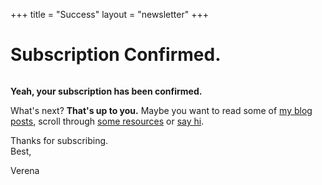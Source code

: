 +++
title = "Success"
layout = "newsletter"
+++

<h1 id="title-my-blog">Subscription Confirmed.</h1>

<img class="img-text" src="/img/subscribed-newsletter.jpg" alt="">

<strong>Yeah, your subscription has been confirmed.</strong>

<p>What's next? <strong>That's up to you.</strong> Maybe you want to read some of <a href="/blog">my blog posts</a>, scroll through <a href="/resources">some resources</a> or <a href="/contact">say hi</a>.</p>

<p class="best">Thanks for subscribing.<br/>
Best,</p>
<p class="signature">Verena</p>
